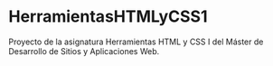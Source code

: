# HerramientasHTMLyCSS1
Proyecto de la asignatura Herramientas HTML y CSS I del Máster de Desarrollo de Sitios y Aplicaciones Web.
